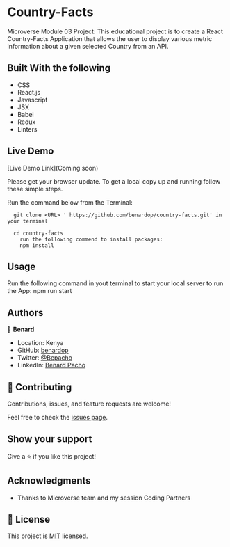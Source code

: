 # Country-Facts
Microverse Module 03 Project: This educational project is to create a React Country-Facts Application that allows the user to display various metric information about a given selected Country from an API.
 
## Built With the following

- CSS
- React.js
- Javascript
- JSX
- Babel
- Redux
- Linters

## Live Demo
[Live Demo Link](Coming soon)


Please get your browser update.
To get a local copy up and running follow these simple steps.

Run the command below from the Terminal:

      git clone <URL> ' https://github.com/benardop/country-facts.git' in your terminal

	  cd country-facts
        run the following commend to install packages:
        npm install

## Usage
Run the following command in yout terminal to start your local server to run the App:
npm run start

## Authors

👤 **Benard**

- Location: Kenya
- GitHub: [benardop](https://github.com/benardop/)
- Twitter: [@Bepacho](https://twitter.com/Bepacho)
- LinkedIn: [Benard Pacho](https://www.linkedin.com/in/ochieng-benard-8264b815/)

## 🤝 Contributing

Contributions, issues, and feature requests are welcome!

Feel free to check the [issues page](https://github.com/benardop/country-facts/issues).

## Show your support

Give a ⭐ if you like this project!

## Acknowledgments

- Thanks to Microverse team and my session Coding Partners

## 📝 License

This project is [MIT](./MIT.md) licensed.
